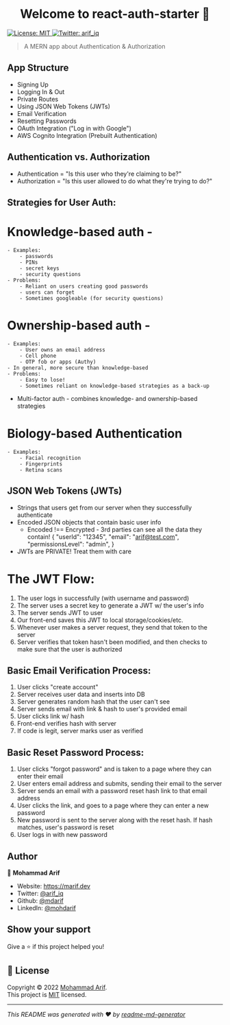 <h1 align="center">Welcome to react-auth-starter 👋</h1>
<p>
  <a href="https://github.com/git/git-scm.com/blob/main/MIT-LICENSE.txt" target="_blank">
    <img alt="License: MIT" src="https://img.shields.io/badge/License-MIT-yellow.svg" />
  </a>
  <a href="https://twitter.com/arif_iq" target="_blank">
    <img alt="Twitter: arif_iq" src="https://img.shields.io/twitter/follow/arif_iq.svg?style=social" />
  </a>
</p>

> A MERN app about Authentication & Authorization

## App Structure
* Signing Up
* Logging In & Out
* Private Routes
* Using JSON Web Tokens (JWTs)
* Email Verification
* Resetting Passwords
* OAuth Integration ("Log in with Google")
* AWS Cognito Integration (Prebuilt Authentication)


## Authentication vs. Authorization
* Authentication = "Is this user who they're claiming to be?"
* Authorization = "Is this user allowed to do what they're trying to do?"



## Strategies for User Auth:

# Knowledge-based auth - 
	- Examples:
		- passwords
		- PINs
		- secret keys
		- security questions
	- Problems:
		- Reliant on users creating good passwords
		- users can forget
		- Sometimes googleable (for security questions)
		
# Ownership-based auth -
	- Examples:
		- User owns an email address
		- Cell phone
		- OTP fob or apps (Authy)
	- In general, more secure than knowledge-based
	- Problems:
		- Easy to lose!
		- Sometimes reliant on knowledge-based strategies as a back-up

* Multi-factor auth - combines knowledge- and ownership-based strategies

# Biology-based Authentication
	- Examples:
		- Facial recognition
		- Fingerprints
		- Retina scans


## JSON Web Tokens (JWTs)

- Strings that users get from our server when they successfully authenticate
- Encoded JSON objects that contain basic user info
	* Encoded !== Encrypted - 3rd parties can see all the data they contain!
	{
		"userId": "12345",
		"email": "arif@test.com",
		"permissionsLevel": "admin",
	}
- JWTs are PRIVATE! Treat them with care


# The JWT Flow:

1. The user logs in successfully (with username and password)
2. The server uses a secret key to generate a JWT w/ the user's info
3. The server sends JWT to user
4. Our front-end saves this JWT to local storage/cookies/etc.
5. Whenever user makes a server request, they send that token to the server
6. Server verifies that token hasn't been modified, and then checks to make sure that the user is authorized


## Basic Email Verification Process:

1. User clicks "create account"
2. Server receives user data and inserts into DB
3. Server generates random hash that the user can't see
4. Server sends email with link & hash to user's provided email
5. User clicks link w/ hash
6. Front-end verifies hash with server
7. If code is legit, server marks user as verified


## Basic Reset Password Process:

1. User clicks "forgot password" and is taken to a page where they can enter their email
2. User enters email address and submits, sending their email to the server
3. Server sends an email with a password reset hash link to that email address
4. User clicks the link, and goes to a page where they can enter a new password
5. New password is sent to the server along with the reset hash. If hash matches, user's password is reset
6. User logs in with new password


## Author

👤 **Mohammad Arif**

* Website: https://marif.dev
* Twitter: [@arif_iq](https://twitter.com/arif_iq)
* Github: [@mdarif](https://github.com/mdarif)
* LinkedIn: [@mohdarif](https://linkedin.com/in/mohdarif)

## Show your support

Give a ⭐️ if this project helped you!

## 📝 License

Copyright © 2022 [Mohammad Arif](https://github.com/mdarif).<br />
This project is [MIT](https://github.com/git/git-scm.com/blob/main/MIT-LICENSE.txt) licensed.

***
_This README was generated with ❤️ by [readme-md-generator](https://github.com/kefranabg/readme-md-generator)_